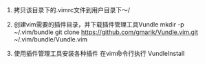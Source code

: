 1. 拷贝该目录下的.vimrc文件到用户目录下～/

2. 创建vim需要的插件目录，并下载插件管理工具Vundle
mkdir -p ~/.vim/bundle
git clone https://github.com/gmarik/Vundle.vim.git ~/.vim/bundle/Vundle.vim

3. 使用插件管理工具安装各种插件
在vim命令行执行
VundleInstall
